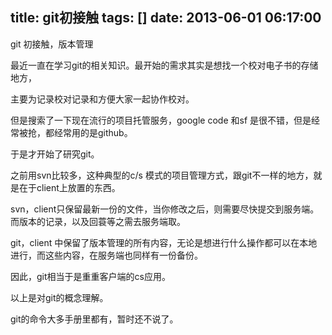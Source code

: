 title: git初接触
tags: []
date: 2013-06-01 06:17:00
---

git 初接触，版本管理

最近一直在学习git的相关知识。最开始的需求其实是想找一个校对电子书的存储地方，

主要为记录校对记录和方便大家一起协作校对。

但是搜索了一下现在流行的项目托管服务，google code 和sf 是很不错，但是经常被抢，都经常用的是github。

于是才开始了研究git。

之前用svn比较多，这种典型的c/s  模式的项目管理方式，跟git不一样的地方，就是在于client上放置的东西。

svn，client只保留最新一份的文件，当你修改之后，则需要尽快提交到服务端。而版本的记录，以及回蓑等之需去服务端取。

git，client 中保留了版本管理的所有内容，无论是想进行什么操作都可以在本地进行，而这些内容，在服务端也同样有一份备份。

因此，git相当于是重重客户端的cs应用。

以上是对git的概念理解。

git的命令大多手册里都有，暂时还不说了。